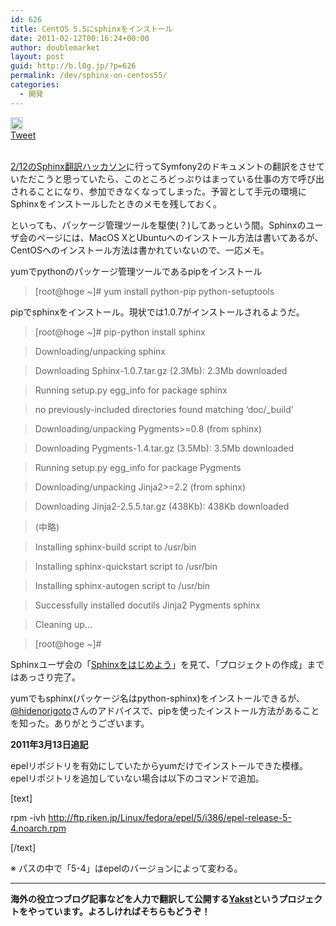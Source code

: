 ```yaml
---
id: 626
title: CentOS 5.5にsphinxをインストール
date: 2011-02-12T00:16:24+00:00
author: doublemarket
layout: post
guid: http://b.l0g.jp/?p=626
permalink: /dev/sphinx-on-centos55/
categories:
  - 開発
---
```

<div class='wp_social_bookmarking_light'>
  <div class="wsbl_hatena_button">
    <a href="http://b.hatena.ne.jp/entry/http://b.l0g.jp/dev/sphinx-on-centos55/" class="hatena-bookmark-button" data-hatena-bookmark-title="CentOS 5.5にsphinxをインストール" data-hatena-bookmark-layout="standard" title="このエントリーをはてなブックマークに追加"> <img src="//b.hatena.ne.jp/images/entry-button/button-only@2x.png" alt="このエントリーをはてなブックマークに追加" width="20" height="20" style="border: none;" /></a>
  </div>
  
  <div class="wsbl_facebook_like">
    <div id="fb-root">
    </div><fb:like href="http://b.l0g.jp/dev/sphinx-on-centos55/" layout="button_count" action="like" width="100" share="false" show_faces="false" ></fb:like>
  </div>
  
  <div class="wsbl_twitter">
    <a href="https://twitter.com/share" class="twitter-share-button"{count} data-url="http://b.l0g.jp/dev/sphinx-on-centos55/" data-text="CentOS 5.5にsphinxをインストール" data-via="dblmkt " data-lang="ja">Tweet</a>
  </div>
  
  <div class="wsbl_google_plus_one">
    <g:plusone size="medium" annotation="none" href="http://b.l0g.jp/dev/sphinx-on-centos55/" ></g:plusone>
  </div>
</div>

<br class='wp_social_bookmarking_light_clear' />

<a href="http://atnd.org/events/12450" target="_blank">2/12のSphinx翻訳ハッカソン</a>に行ってSymfony2のドキュメントの翻訳をさせていただこうと思っていたら、このところどっぷりはまっている仕事の方で呼び出されることになり、参加できなくなってしまった。予習として手元の環境にSphinxをインストールしたときのメモを残しておく。

といっても、パッケージ管理ツールを駆使(？)してあっという間。Sphinxのユーザ会のページには、MacOS XとUbuntuへのインストール方法は書いてあるが、CentOSへのインストール方法は書かれていないので、一応メモ。

yumでpythonのパッケージ管理ツールであるpipをインストール

> [root@hoge ~]# yum install python-pip python-setuptools

pipでsphinxをインストール。現状では1.0.7がインストールされるようだ。

> [root@hoge ~]# pip-python install sphinx
  
> Downloading/unpacking sphinx
  
> Downloading Sphinx-1.0.7.tar.gz (2.3Mb): 2.3Mb downloaded
  
> Running setup.py egg_info for package sphinx
  
> no previously-included directories found matching &#8216;doc/_build&#8217;
  
> Downloading/unpacking Pygments>=0.8 (from sphinx)
  
> Downloading Pygments-1.4.tar.gz (3.5Mb): 3.5Mb downloaded
  
> Running setup.py egg_info for package Pygments
  
> Downloading/unpacking Jinja2>=2.2 (from sphinx)
  
> Downloading Jinja2-2.5.5.tar.gz (438Kb): 438Kb downloaded
  
> (中略)
  
> Installing sphinx-build script to /usr/bin
  
> Installing sphinx-quickstart script to /usr/bin
  
> Installing sphinx-autogen script to /usr/bin
  
> Successfully installed docutils Jinja2 Pygments sphinx
  
> Cleaning up&#8230;
  
> [root@hoge ~]#

Sphinxユーザ会の「<a href="http://sphinx-users.jp/gettingstarted/index.html" target="_blank">Sphinxをはじめよう</a>」を見て、「プロジェクトの作成」まではあっさり完了。

yumでもsphinx(パッケージ名はpython-sphinx)をインストールできるが、<a href="http://twitter.com/#!/hidenorigoto" target="_blank">@hidenorigoto</a>さんのアドバイスで、pipを使ったインストール方法があることを知った。ありがとうございます。

**2011年3月13日追記**

epelリポジトリを有効にしていたからyumだけでインストールできた模様。epelリポジトリを追加していない場合は以下のコマンドで追加。

[text]

rpm -ivh http://ftp.riken.jp/Linux/fedora/epel/5/i386/epel-release-5-4.noarch.rpm

[/text]

※ パスの中で「5-4」はepelのバージョンによって変わる。

* * *

**海外の役立つブログ記事などを人力で翻訳して公開する[Yakst](https://yakst.com/ja)というプロジェクトをやっています。よろしければそちらもどうぞ！**